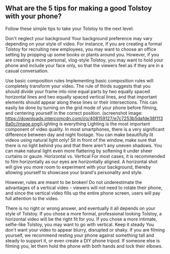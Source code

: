 ## What are the 5 tips for making a good Tolstoy with your phone?

Follow these simple tips to take your Tolstoy to the next level:


Don't neglect your background 
Your background preference may vary depending on your style of video. For instance, if you are creating a formal Tolstoy for recruiting new employees, you may want to choose an office setting by propping up some books or plants around you. However, if you are creating a more personal, vlog-style Tolstoy, you may want to hold your phone and include your face only, so that the viewers feel as if they are in a casual conversation.
 
Use basic composition rules 
Implementing basic composition rules will completely transform your video. The rule of thirds suggests that you should divide your frame into nine equal parts by two equally spaced horizontal lines and two equally spaced vertical lines, and that important elements should appear along these lines or their intersections. This can easily be done by turning on the grid mode of your phone before filming, and centering yourself in the correct position. (screenshot image: https://downloads.intercomcdn.com/i/o/408159127/e7c7253b5dafde38f1138a0c/image.png)
 ​
Lighting is everything 
Lighting is the most important component of video quality. In most smartphones, there is a very significant difference between day and night footage. You can make beautifully lit videos using natural light only! Sit in front of the window, make sure that there is no light behind you and that there aren't any uneven shadows. You can make natural light even more flattering by softening it under sheer curtains or gauze.
Horizontal vs. Vertical 
For most cases, it is recommended to film horizontally as our eyes are horizontally aligned. A horizontal shot will give you more room to experiment with your background, thereby allowing yourself to showcase your brand's personality and style.


However, rules are meant to be broken! Do not underestimate the advantages of a vertical video - viewers will not need to rotate their phone, and since the vertical video fills up the entire phone screen, users will pay full attention to the video.


There is no right or wrong answer, and eventually it all depends on your style of Tolstoy. If you chose a more formal, professional looking Tolstoy, a horizontal video will be the right fit for you. If you chose a more intimate, selfie-like Tolstoy, you may want to go with vertical.
Keep it steady 
You don't want your video to appear blurry, disrupted or shaky. If you are filming yourself, we recommend resting your phone against something tall and steady to support it, or even create a DIY phone tripod. If someone else is filming you, let them hold the phone with both hands and lock their elbows.

